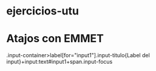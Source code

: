 # ejercicios-utu

<h1>Atajos con EMMET</h1>
.input-container>label[for="input1"].input-titulo{Label del input}+input:text#input1+span.input-focus
